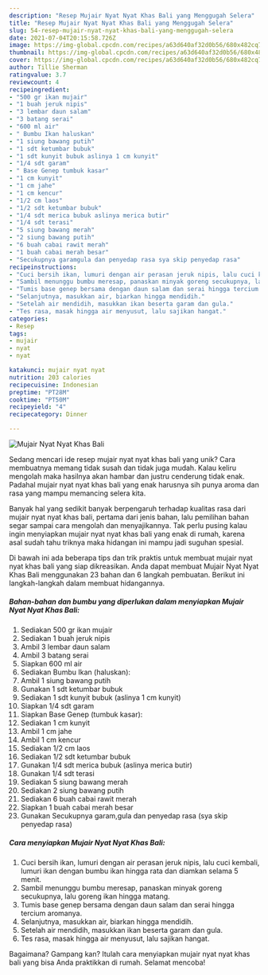 ```yaml
---
description: "Resep Mujair Nyat Nyat Khas Bali yang Menggugah Selera"
title: "Resep Mujair Nyat Nyat Khas Bali yang Menggugah Selera"
slug: 54-resep-mujair-nyat-nyat-khas-bali-yang-menggugah-selera
date: 2021-07-04T20:15:58.726Z
image: https://img-global.cpcdn.com/recipes/a63d640af32d0b56/680x482cq70/mujair-nyat-nyat-khas-bali-foto-resep-utama.jpg
thumbnail: https://img-global.cpcdn.com/recipes/a63d640af32d0b56/680x482cq70/mujair-nyat-nyat-khas-bali-foto-resep-utama.jpg
cover: https://img-global.cpcdn.com/recipes/a63d640af32d0b56/680x482cq70/mujair-nyat-nyat-khas-bali-foto-resep-utama.jpg
author: Tillie Sherman
ratingvalue: 3.7
reviewcount: 4
recipeingredient:
- "500 gr ikan mujair"
- "1 buah jeruk nipis"
- "3 lembar daun salam"
- "3 batang serai"
- "600 ml air"
- " Bumbu Ikan haluskan"
- "1 siung bawang putih"
- "1 sdt ketumbar bubuk"
- "1 sdt kunyit bubuk aslinya 1 cm kunyit"
- "1/4 sdt garam"
- " Base Genep tumbuk kasar"
- "1 cm kunyit"
- "1 cm jahe"
- "1 cm kencur"
- "1/2 cm laos"
- "1/2 sdt ketumbar bubuk"
- "1/4 sdt merica bubuk aslinya merica butir"
- "1/4 sdt terasi"
- "5 siung bawang merah"
- "2 siung bawang putih"
- "6 buah cabai rawit merah"
- "1 buah cabai merah besar"
- "Secukupnya garamgula dan penyedap rasa sya skip penyedap rasa"
recipeinstructions:
- "Cuci bersih ikan, lumuri dengan air perasan jeruk nipis, lalu cuci kembali, lumuri ikan dengan bumbu ikan hingga rata dan diamkan selama 5 menit."
- "Sambil menunggu bumbu meresap, panaskan minyak goreng secukupnya, lalu goreng ikan hingga matang."
- "Tumis base genep bersama dengan daun salam dan serai hingga tercium aromanya."
- "Selanjutnya, masukkan air, biarkan hingga mendidih."
- "Setelah air mendidih, masukkan ikan beserta garam dan gula."
- "Tes rasa, masak hingga air menyusut, lalu sajikan hangat."
categories:
- Resep
tags:
- mujair
- nyat
- nyat

katakunci: mujair nyat nyat 
nutrition: 203 calories
recipecuisine: Indonesian
preptime: "PT28M"
cooktime: "PT50M"
recipeyield: "4"
recipecategory: Dinner

---
```



![Mujair Nyat Nyat Khas Bali](https://img-global.cpcdn.com/recipes/a63d640af32d0b56/680x482cq70/mujair-nyat-nyat-khas-bali-foto-resep-utama.jpg)

Sedang mencari ide resep mujair nyat nyat khas bali yang unik? Cara membuatnya memang tidak susah dan tidak juga mudah. Kalau keliru mengolah maka hasilnya akan hambar dan justru cenderung tidak enak. Padahal mujair nyat nyat khas bali yang enak harusnya sih punya aroma dan rasa yang mampu memancing selera kita.



Banyak hal yang sedikit banyak berpengaruh terhadap kualitas rasa dari mujair nyat nyat khas bali, pertama dari jenis bahan, lalu pemilihan bahan segar sampai cara mengolah dan menyajikannya. Tak perlu pusing kalau ingin menyiapkan mujair nyat nyat khas bali yang enak di rumah, karena asal sudah tahu triknya maka hidangan ini mampu jadi suguhan spesial.


Di bawah ini ada beberapa tips dan trik praktis untuk membuat mujair nyat nyat khas bali yang siap dikreasikan. Anda dapat membuat Mujair Nyat Nyat Khas Bali menggunakan 23 bahan dan 6 langkah pembuatan. Berikut ini langkah-langkah dalam membuat hidangannya.

<!--inarticleads1-->

##### Bahan-bahan dan bumbu yang diperlukan dalam menyiapkan Mujair Nyat Nyat Khas Bali:

1. Sediakan 500 gr ikan mujair
1. Sediakan 1 buah jeruk nipis
1. Ambil 3 lembar daun salam
1. Ambil 3 batang serai
1. Siapkan 600 ml air
1. Sediakan  Bumbu Ikan (haluskan):
1. Ambil 1 siung bawang putih
1. Gunakan 1 sdt ketumbar bubuk
1. Sediakan 1 sdt kunyit bubuk (aslinya 1 cm kunyit)
1. Siapkan 1/4 sdt garam
1. Siapkan  Base Genep (tumbuk kasar):
1. Sediakan 1 cm kunyit
1. Ambil 1 cm jahe
1. Ambil 1 cm kencur
1. Sediakan 1/2 cm laos
1. Sediakan 1/2 sdt ketumbar bubuk
1. Gunakan 1/4 sdt merica bubuk (aslinya merica butir)
1. Gunakan 1/4 sdt terasi
1. Sediakan 5 siung bawang merah
1. Sediakan 2 siung bawang putih
1. Sediakan 6 buah cabai rawit merah
1. Siapkan 1 buah cabai merah besar
1. Gunakan Secukupnya garam,gula dan penyedap rasa (sya skip penyedap rasa)




<!--inarticleads2-->

##### Cara menyiapkan Mujair Nyat Nyat Khas Bali:

1. Cuci bersih ikan, lumuri dengan air perasan jeruk nipis, lalu cuci kembali, lumuri ikan dengan bumbu ikan hingga rata dan diamkan selama 5 menit.
1. Sambil menunggu bumbu meresap, panaskan minyak goreng secukupnya, lalu goreng ikan hingga matang.
1. Tumis base genep bersama dengan daun salam dan serai hingga tercium aromanya.
1. Selanjutnya, masukkan air, biarkan hingga mendidih.
1. Setelah air mendidih, masukkan ikan beserta garam dan gula.
1. Tes rasa, masak hingga air menyusut, lalu sajikan hangat.




Bagaimana? Gampang kan? Itulah cara menyiapkan mujair nyat nyat khas bali yang bisa Anda praktikkan di rumah. Selamat mencoba!
